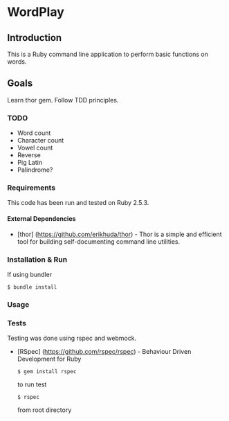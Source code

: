 # WordPlay

## Introduction 

This is a Ruby command line application to perform basic functions on words. 

## Goals

Learn thor gem.
Follow TDD principles.

### TODO

* Word count
* Character count
* Vowel count
* Reverse
* Pig Latin
* Palindrome?

### Requirements 

This code has been run and tested on Ruby 2.5.3.


#### External Dependencies

* [thor] (https://github.com/erikhuda/thor) - Thor is a simple and efficient tool for building self-documenting command line utilities.

### Installation & Run
   If using bundler
   ```
   $ bundle install
   ```

### Usage



### Tests

Testing was done using rspec and webmock. 

* [RSpec] (https://github.com/rspec/rspec) - Behaviour Driven Development for Ruby

  ```
  $ gem install rspec
  ```

  to run test

  ```
  $ rspec
  ```
  from root directory